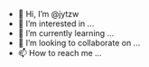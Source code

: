 - 👋 Hi, I’m @jytzw
- 👀 I’m interested in ...
- 🌱 I’m currently learning ...
- 💞️ I’m looking to collaborate on ...
- 📫 How to reach me ...

<!---
jytzw/jytzw is a ✨ special ✨ repository because its `README.md` (this file) appears on your GitHub profile.
You can click the Preview link to take a look at your changes.
--->
